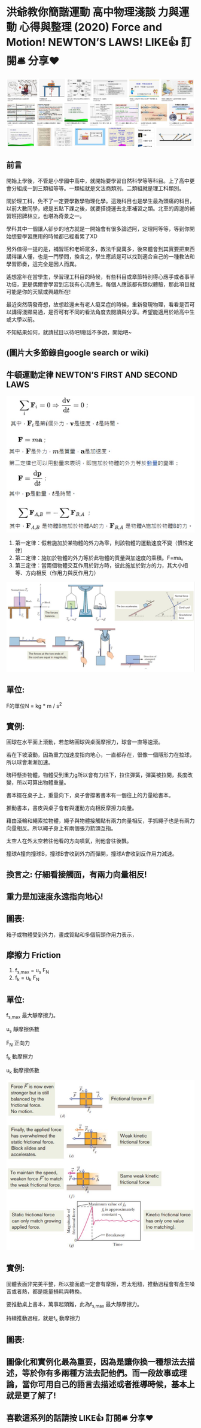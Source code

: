 # 洪爺教你簡諧運動 高中物理淺談 力與運動 心得與整理 (2020) Force and Motion! NEWTON’S LAWS! LIKE👍 訂閱🛎 分享❤️
![f1](https://github.com/HCH1/blog/blob/master/fig/phy3a.JPG)

## 前言
開始上學後，不管是小學國中高中，就開始要學習自然科學等等科目。上了高中更會分組成一到三類組等等。一類組就是文法商類別。二類組就是理工科類別。

關於理工科，免不了一定要學數學物理化學。這幾科目也是學生最為頭痛的科目，以前大數同學，總是五點下課之後，就要搭捷運去北車補習之類。北車的周邊的補習班招牌林立，也堪為奇景之一。

學科其中一個讓人卻步的地方就是一開始會有很多論述阿，定理阿等等，等到你開始想要學習應用的時候都已經看累了XD

另外值得一提的是，補習班和老師眾多，教法千變萬多，後來體會到其實要把東西講得讓人懂，也是一門學問，換言之，學生應該是可以找到適合自己的一種教法和學習節奏，這完全是因人而異。

遙想當年在當學生，學習理工科目的時候，有些科目或章節特別得心應手或者事半功倍，更是偶爾會學習到忘我有心流產生。每個人應該都有類似體驗，那此項目就可能是你的天賦或興趣所在!

最近突然萌發奇想，故想趁還未有老人癡呆症的時候，重新發現物理，看看是否可以講得淺顯易通，是否可有不同的看法角度去閱讀與分享。希望能適用於給高中生或大學以前。

不知結果如何，就請拭目以待吧!廢話不多說，開始吧~

## (圖片大多節錄自google search or wiki)

## 牛頓運動定律 NEWTON’S FIRST AND SECOND LAWS
![f1](https://github.com/HCH1/blog/blob/master/fig/phy3b.JPG)

1. 第一定律：假若施加於某物體的外力為零，則該物體的運動速度不變（慣性定律）
1. 第二定律：施加於物體的外力等於此物體的質量與加速度的乘積。F=ma。
1. 第三定律：當兩個物體交互作用於對方時，彼此施加於對方的力，其大小相等、方向相反（作用力與反作用力）

![f1](https://github.com/HCH1/blog/blob/master/fig/phy3c.JPG)

## 單位: 
F的單位N = kg * m / s<sup>2</sup>

## 實例:
圓球在水平面上滾動，若忽略圓球與桌面摩擦力，球會一直等速滾。

若在下坡滾動，因為重力加速度指向地心，一直都存在，很像一個隱形力在拉球，所以球會漸漸加速。

磅秤懸掛物體，物體受到重力g所以會有力往下，拉住彈簧，彈簧被拉開，長度改變，所以可算出物體重量。

書本擺在桌子上，重量向下，桌子會撐著書本有一個往上的力量給書本。

推動書本，書皮與桌子會有與運動方向相反摩擦力向量。

藉由滾輪和繩索拉物體，繩子與物體接觸點有兩力向量相反，手抓繩子也是有兩力向量相反。所以繩子身上有兩個張力箭頭互指。

太空人在外太空若往他看的方向噴氣，則他會往後飄。

撞球A撞向撞球B，撞球B會收到外力而彈開，撞球A會收到反作用力減速。

## 換言之: 仔細看接觸面，有兩力向量相反! 
## 重力是加速度永遠指向地心! 

## 圖表: 
箱子或物體受到外力，畫成質點和多個箭頭作用力表示，


## 摩擦力 Friction 
1. f<sub>s,max</sub> = u<sub>s</sub> F<sub>N</sub>
1. f<sub>k</sub> = u<sub>k</sub> F<sub>N</sub>

## 單位: 
f<sub>s,max</sub> 最大靜摩擦力。

u<sub>s</sub> 靜摩擦係數

F<sub>N</sub> 正向力

f<sub>k</sub> 動摩擦力

u<sub>k</sub> 動摩擦係數

![f1](https://github.com/HCH1/blog/blob/master/fig/phy3d.JPG)

## 實例:
固體表面非完美平整，所以接面處一定會有摩擦，若太粗糙，推動過程會有產生噪音或者熱，都是能量損耗與轉換。

要推動桌上書本，萬事起頭難，此為f<sub>s,max</sub> 最大靜摩擦力。

持續推動過程，就是f<sub>k</sub> 動摩擦力





## 圖表: 



## 圖像化和實例化最為重要，因為是讓你換一種想法去描述，等於你有多兩種方法去記他們。而一段故事或理論，當你可用自己的語言去描述或者推導時候，基本上就是更了解了!

## 喜歡這系列的話請按 LIKE👍 訂閱🛎 分享❤️
